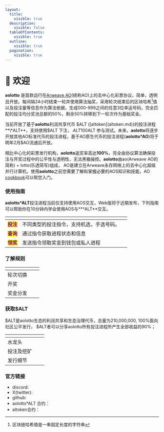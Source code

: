 ```yaml
---
layout:
  title:
    visible: true
  description:
    visible: false
  tableOfContents:
    visible: true
  outline:
    visible: true
  pagination:
    visible: true
---
```


# 👋 欢迎

**aolotto** 是首款运行在[Arweave AO](https://ao.arweave.dev/)(统称AO)上的去中心化彩票协议，简单，透明且开放。每间隔24小时结束一轮并使用算法抽奖，采用轮次结束后的区块哈希[^1]值以及投注量等信息作为算法依据，生成000-999之间的任意3位幸运号码，完全匹配的投注均分奖池总额的50%，剩余50%转移到下一轮次作为基础奖金。

当前开放了基于**aolotto**利润共享代币 $ALT ([altoken](altoken.md))的投注进程**\*ALT**，支持使用$ALT 下注， $ALT 100%面向社区公平发行，您可以通过[水龙头](shui-long-tou.md)免费获取$ALT 参与测试。未来，**aolotto**将逐步开放其他AO标准代币的投注进程，基于AO原生代币的投注进程(**aolotto\*AO**)将于明年2月$AO流通后开放。

相比中心化的彩票发行机构，**aolotto**返奖率高达**100%**，完全由协议算法确保投注与开奖过程中的公平性与透明性，无法黑箱操控。**aolotto**由ao(Arweave AO的简称) + lotto(乐透简写)组成， AO是建立在Arweave永存网络上的去中心化超级并行计算机，使用**aolotto**之前您需要了解和掌握必要的AOS知识和技能，AO [cookbook](https://cookbook\_ao.arweave.dev/)可以帮您入门。

### 使用指南

**aolotto\*ALT**投注进程当前仅支持使用AOS交互，Web版将于近期发布，下列指南可以帮助你在10分钟内学会使用AOS与**\*ALT**交互。

<table data-view="cards"><thead><tr><th></th><th></th><th></th></tr></thead><tbody><tr><td><mark style="color:purple;"><strong>投注</strong></mark></td><td>不同类型的投注指令，支持机选，手选号码。</td><td></td></tr><tr><td><mark style="color:purple;"><strong>查询</strong></mark></td><td>通过指令获取进程状态和信息</td><td></td></tr><tr><td><mark style="color:purple;"><strong>领奖</strong></mark></td><td>发送指令领取奖金到钱包或私人进程</td><td></td></tr></tbody></table>

### 了解规则



<table data-view="cards"><thead><tr><th></th><th></th><th></th></tr></thead><tbody><tr><td>轮次切换</td><td></td><td></td></tr><tr><td>开奖</td><td></td><td></td></tr><tr><td>奖金分发</td><td></td><td></td></tr></tbody></table>

### 获取$ALT

$ALT是aolotto生态的利润共享和生态治理代币，总量为210,000,000, 100%面向社区公平发行， $ALT者可以分享aolotto所有投注进程所产生全部收益的90%；

<table data-view="cards"><thead><tr><th></th><th></th><th></th></tr></thead><tbody><tr><td>水龙头</td><td></td><td></td></tr><tr><td>投注及挖矿</td><td></td><td></td></tr><tr><td>发行细节</td><td></td><td></td></tr></tbody></table>

### 官方链接

* discord:
* X(twitter):
* github:
* aolotto\*ALT 合约：
* altoken合约：

[^1]: 区块链哈希值是一串固定长度的字符串
